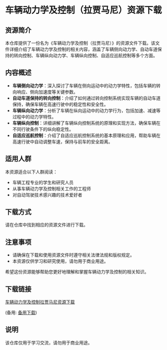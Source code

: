 # 车辆动力学及控制（拉贾马尼）资源下载

## 资源简介

本仓库提供了一份名为《车辆动力学及控制（拉贾马尼）》的资源文件下载。该文件详细介绍了车辆动力学及控制的相关内容，涵盖了车辆侧向动力学、自动车道保持的转向控制、车辆纵向动力学、车辆纵向控制、自适应巡航控制等多个方面。

## 内容概述

- **车辆侧向动力学**：深入探讨了车辆在侧向运动中的动力学特性，包括车辆的转向响应、侧向加速度等关键参数。
- **自动车道保持的转向控制**：介绍了如何通过转向控制系统实现车辆的自动车道保持，确保车辆在高速行驶中的稳定性和安全性。
- **车辆纵向动力学**：分析了车辆在纵向运动中的动力学行为，包括加速、减速等过程中的动力学特性。
- **车辆纵向控制**：详细讲解了车辆纵向控制系统的原理和实现方法，确保车辆在不同行驶条件下的纵向稳定性。
- **自适应巡航控制**：介绍了自适应巡航控制系统的基本原理和应用，帮助车辆在高速行驶中自动调整车速，保持与前车的安全距离。

## 适用人群

本资源适合以下人群阅读：

- 车辆工程专业的学生和研究人员
- 从事车辆动力学及控制相关工作的工程师
- 对自动驾驶技术感兴趣的技术爱好者

## 下载方式

请在仓库中找到相应的资源文件进行下载。

## 注意事项

- 请确保在下载和使用资源文件时遵守相关法律法规和版权规定。
- 本资源仅供学习和研究使用，请勿用于商业用途。

希望这份资源能够帮助您更好地理解和掌握车辆动力学及控制的相关知识。

## 下载链接
[车辆动力学及控制拉贾马尼资源下载](https://pan.quark.cn/s/23d155b83626) 

(备用: [备用下载](https://pan.baidu.com/s/1XvPLOB3v_RCWFf2u3dzpug?pwd=1234))

## 说明

该仓库仅用于学习交流，请勿用于商业用途。
